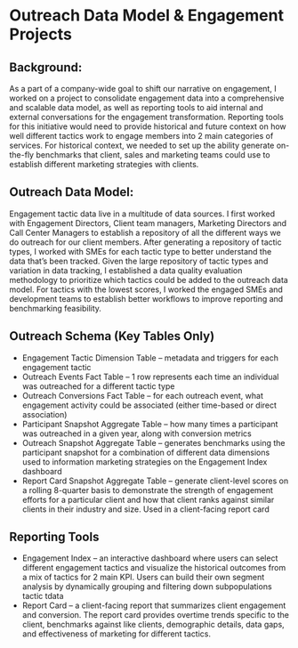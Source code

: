 # Outreach Data Model & Engagement Projects
## Background:

As a part of a company-wide goal to shift our narrative on engagement, 
I worked on a project to consolidate engagement data into a comprehensive 
and scalable data model, as well as reporting tools to aid internal and external 
conversations for the engagement transformation. Reporting tools for this 
initiative would need to provide historical and future context on how well 
different tactics work to engage members into 2 main categories of services. For historical 
context, we needed to set up the ability generate on-the-fly benchmarks that client, 
sales and marketing teams could use to establish different marketing strategies with clients.

 

## Outreach Data Model:

Engagement tactic data live in a multitude of data sources. I first worked 
with Engagement Directors, Client team managers, Marketing Directors and 
Call Center Managers to establish a repository of all the different ways we 
do outreach for our client members. After generating a repository of tactic 
types, I worked with SMEs for each tactic type to better understand the data 
that’s been tracked. Given the large repository of tactic types and variation in 
data tracking, I established a data quality evaluation methodology to prioritize which tactics 
could be added to the outreach data model. For tactics with the lowest scores, I worked the 
engaged SMEs and development teams to establish better workflows to improve reporting and benchmarking feasibility.

 

## Outreach Schema (Key Tables Only)

* Engagement Tactic Dimension Table – metadata and triggers for each engagement tactic
* Outreach Events Fact Table – 1 row represents each time an individual was outreached for a different tactic type
* Outreach Conversions Fact Table – for each outreach event, what engagement activity could be associated (either time-based or direct association)
* Participant Snapshot Aggregate Table – how many times a participant was outreached in a given year, along with conversion metrics
* Outreach Snapshot Aggregate Table – generates benchmarks using the participant snapshot for a combination of different data dimensions used to information marketing strategies on the Engagement Index dashboard
* Report Card Snapshot Aggregate Table – generate client-level scores on a rolling 8-quarter basis to demonstrate the strength of engagement efforts for a particular client and how that client ranks against similar clients in their industry and size. Used in a client-facing report card
 

## Reporting Tools

* Engagement Index – an interactive dashboard where users can select different engagement tactics and visualize the historical outcomes from a mix of tactics for 2 main KPI. Users can build their own segment analysis by dynamically grouping and filtering down subpopulations tactic tdata
* Report Card – a client-facing report that summarizes client engagement and conversion. The report card provides overtime trends specific to the client, benchmarks against like clients, demographic details, data gaps, and effectiveness of marketing for different tactics.
